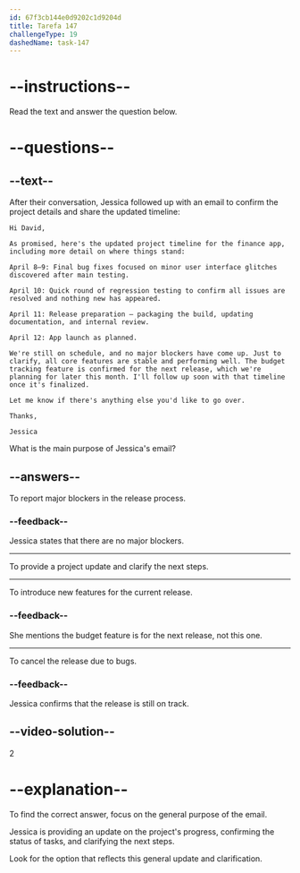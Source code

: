 ```yaml
---
id: 67f3cb144e0d9202c1d9204d
title: Tarefa 147
challengeType: 19
dashedName: task-147
---
```


<!-- READING -->

# --instructions--

Read the text and answer the question below.

# --questions--

## --text--

After their conversation, Jessica followed up with an email to confirm the project details and share the updated timeline:

`Hi David,`

`As promised, here's the updated project timeline for the finance app, including more detail on where things stand:`

`April 8–9: Final bug fixes focused on minor user interface glitches discovered after main testing.`

`April 10: Quick round of regression testing to confirm all issues are resolved and nothing new has appeared.`

`April 11: Release preparation — packaging the build, updating documentation, and internal review.`

`April 12: App launch as planned.`

`We're still on schedule, and no major blockers have come up. Just to clarify, all core features are stable and performing well. The budget tracking feature is confirmed for the next release, which we're planning for later this month. I'll follow up soon with that timeline once it's finalized.`

`Let me know if there's anything else you'd like to go over.`

`Thanks,`

`Jessica`

What is the main purpose of Jessica's email?

## --answers--

To report major blockers in the release process.

### --feedback--

Jessica states that there are no major blockers.

---

To provide a project update and clarify the next steps.

---

To introduce new features for the current release.

### --feedback--

She mentions the budget feature is for the next release, not this one.

---

To cancel the release due to bugs.

### --feedback--

Jessica confirms that the release is still on track.

## --video-solution--

2

# --explanation--

To find the correct answer, focus on the general purpose of the email.

Jessica is providing an update on the project's progress, confirming the status of tasks, and clarifying the next steps.

Look for the option that reflects this general update and clarification.
